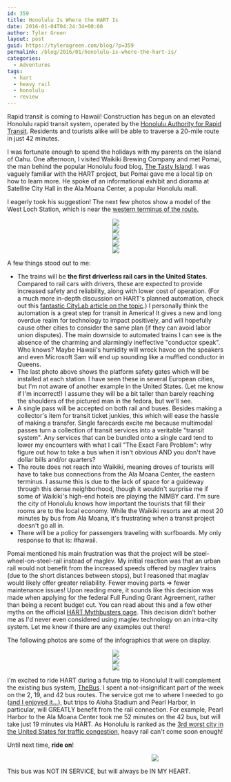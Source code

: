 ```yaml
---
id: 359
title: Honolulu Is Where the HART Is
date: 2016-01-04T04:24:34+00:00
author: Tyler Green
layout: post
guid: https://tyleragreen.com/blog/?p=359
permalink: /blog/2016/01/honolulu-is-where-the-hart-is/
categories:
  - Adventures
tags:
  - hart
  - heavy rail
  - honolulu
  - review
---
```

Rapid transit is coming to Hawaii! Construction has begun on an elevated Honolulu rapid transit system, operated by the <a href="http://www.honolulutransit.org/" target="_blank">Honolulu Authority for Rapid Transit</a>. Residents and tourists alike will be able to traverse a 20-mile route in just 42 minutes.

I was fortunate enough to spend the holidays with my parents on the island of Oahu. One afternoon, I visited Waikiki Brewing Company and met Pomai, the man behind the popular Honolulu food blog, <a href="http://tastyislandhawaii.com/" target="_blank">The Tasty Island</a>. I was vaguely familiar with the HART project, but Pomai gave me a local tip on how to learn more. He spoke of an informational exhibit and diorama at Satellite City Hall in the Ala Moana Center, a popular Honolulu mall.

I eagerly took his suggestion! The next few photos show a model of the West Loch Station, which is near the <a href="http://www.honolulutransit.org/rail-system-guide/interactive-route-map.aspx" target="_blank">western terminus of the route.</a>

<div style="text-align:center"><img src="/assets/img/2016-01-04/DSC_53743-676x448.jpg"></div>

<div style="text-align:center"><img src="/assets/img/2016-01-04/DSC_53753-676x448.jpg"></div>

<div style="text-align:center"><img src="/assets/img/2016-01-04/DSC_53703-676x448.jpg"></div>

<div style="text-align:center"><img src="/assets/img/2016-01-04/DSC_53693-676x448.jpg"></div>

<div style="text-align:center"><img src="/assets/img/2016-01-04/DSC_53773-676x448.jpg"></div>

A few things stood out to me:

  * The trains will be **the first driverless rail cars in the United States**. Compared to rail cars with drivers, these are expected to provide increased safety and reliability, along with lower cost of operation. (For a much more in-depth discussion on HART's planned automation, check out this <a href="http://www.citylab.com/tech/2014/09/honolulu-is-building-americas-first-fully-driverless-transit-system/380292/" target="_blank">fantastic CityLab article on the topic</a>.) I personally think the automation is a great step for transit in America! It gives a new and long overdue realm for technology to impact positively, and will hopefully cause other cities to consider the same plan (if they can avoid labor union disputes). The main downside to automated trains I can see is the absence of the charming and alarmingly ineffective "conductor speak". Who knows? Maybe Hawaii's humidity will wreck havoc on the speakers and even Microsoft Sam will end up sounding like a muffled conductor in Queens.
  * The last photo above shows the platform safety gates which will be installed at each station. I have seen these in several European cities, but I'm not aware of another example in the United States. (Let me know if I'm incorrect!) I assume they will be a bit taller than barely reaching the shoulders of the pictured man in the fedora, but we'll see.
  * A single pass will be accepted on both rail and buses. Besides making a collector's item for transit ticket junkies, this which will ease the hassle of making a transfer. Single farecards excite me because multimodal passes turn a collection of transit services into a veritable "transit system". Any services that can be bundled onto a single card tend to lower my encounters with what I call "The Exact Fare Problem": why figure out how to take a bus when it isn't obvious AND you don't have dollar bills and/or quarters?
  * The route does not reach into Waikiki, meaning droves of tourists will have to take bus connections from the Ala Moana Center, the eastern terminus. I assume this is due to the lack of space for a guideway through this dense neighborhood, though it wouldn't surprise me if some of Waikiki's high-end hotels are playing the NIMBY card. I'm sure the city of Honolulu knows how important the tourists that fill their rooms are to the local economy. While the Waikiki resorts are at most 20 minutes by bus from Ala Moana, it's frustrating when a transit project doesn't go all in.
  * There will be a policy for passengers traveling with surfboards. My only response to that is: #hawaii.

Pomai mentioned his main frustration was that the project will be steel-wheel-on-steel-rail instead of maglev. My initial reaction was that an urban rail would not benefit from the increased speeds offered by maglev trains (due to the short distances between stops), but I reasoned that maglav would likely offer greater reliability. Fewer moving parts => fewer maintenance issues! Upon reading more, it sounds like this decision was made when applying for the federal Full Funding Grant Agreement, rather than being a recent budget cut. You can read about this and a few other myths on the official <a href="http://www.honolulutransit.org/rhs/media-center/mythbusters.aspx" target="_blank">HART Mythbusters page</a>. This decision didn't bother me as I'd never even considered using maglev technology on an intra-city system. Let me know if there are any examples out there!

The following photos are some of the infographics that were on display.

<div style="text-align:center"><img src="/assets/img/2016-01-04/DSC_53733-676x448.jpg"></div>

<div style="text-align:center"><img src="/assets/img/2016-01-04/DSC_53723-676x1020.jpg"></div>

<div style="text-align:center"><img src="/assets/img/2016-01-04/DSC_53713-676x1020.jpg"></div>

I'm excited to ride HART during a future trip to Honolulu! It will complement the existing bus system, <a href="http://www.thebus.org/" target="_blank">TheBus</a>. I spent a not-insignificant part of the week on the 2, 19, and 42 bus routes. The service got me to where I needed to go (<a href="/blog/2015/12/talkin-about-buses/">and I enjoyed it&#8230;</a>), but trips to Aloha Stadium and Pearl Harbor, in particular, will GREATLY benefit from the rail connection. For example, Pearl Harbor to the Ala Moana Center took me 52 minutes on the 42 bus, but will take just 19 minutes via HART. As Honolulu is ranked as the <a href="http://www.hawaiinewsnow.com/story/28681976/honolulu-traffic-ranked-third-worst-in-nation" target="_blank">3rd worst city in the United States for traffic congestion</a>, heavy rail can't come soon enough!

Until next time, **ride on**!

<div id="attachment_360" style="width: 686px" class="wp-caption aligncenter">
  <div style="text-align:center"><img src="/assets/img/2016-01-04/2015-12-28-13.51.27-13-676x901.jpg"></div>
  
  <p class="wp-caption-text">
    This bus was NOT IN SERVICE, but will always be IN MY HEART.
  </p>
</div>
